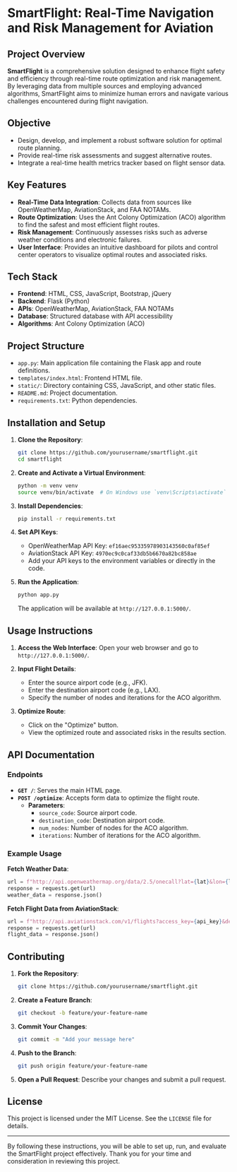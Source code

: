 # SmartFlight: Real-Time Navigation and Risk Management for Aviation

## Project Overview
**SmartFlight** is a comprehensive solution designed to enhance flight safety and efficiency through real-time route optimization and risk management. By leveraging data from multiple sources and employing advanced algorithms, SmartFlight aims to minimize human errors and navigate various challenges encountered during flight navigation.

## Objective
- Design, develop, and implement a robust software solution for optimal route planning.
- Provide real-time risk assessments and suggest alternative routes.
- Integrate a real-time health metrics tracker based on flight sensor data.

## Key Features
- **Real-Time Data Integration**: Collects data from sources like OpenWeatherMap, AviationStack, and FAA NOTAMs.
- **Route Optimization**: Uses the Ant Colony Optimization (ACO) algorithm to find the safest and most efficient flight routes.
- **Risk Management**: Continuously assesses risks such as adverse weather conditions and electronic failures.
- **User Interface**: Provides an intuitive dashboard for pilots and control center operators to visualize optimal routes and associated risks.

## Tech Stack
- **Frontend**: HTML, CSS, JavaScript, Bootstrap, jQuery
- **Backend**: Flask (Python)
- **APIs**: OpenWeatherMap, AviationStack, FAA NOTAMs
- **Database**: Structured database with API accessibility
- **Algorithms**: Ant Colony Optimization (ACO)

## Project Structure
- `app.py`: Main application file containing the Flask app and route definitions.
- `templates/index.html`: Frontend HTML file.
- `static/`: Directory containing CSS, JavaScript, and other static files.
- `README.md`: Project documentation.
- `requirements.txt`: Python dependencies.

## Installation and Setup
1. **Clone the Repository**:
   ```bash
   git clone https://github.com/yourusername/smartflight.git
   cd smartflight
   ```

2. **Create and Activate a Virtual Environment**:
   ```bash
   python -m venv venv
   source venv/bin/activate  # On Windows use `venv\Scripts\activate`
   ```

3. **Install Dependencies**:
   ```bash
   pip install -r requirements.txt
   ```

4. **Set API Keys**:
   - OpenWeatherMap API Key: `ef16aec95335978903143560c0af85ef`
   - AviationStack API Key: `4970ec9c0caf33db5b6670a82bc858ae`
   - Add your API keys to the environment variables or directly in the code.

5. **Run the Application**:
   ```bash
   python app.py
   ```
   The application will be available at `http://127.0.0.1:5000/`.

## Usage Instructions
1. **Access the Web Interface**:
   Open your web browser and go to `http://127.0.0.1:5000/`.

2. **Input Flight Details**:
   - Enter the source airport code (e.g., JFK).
   - Enter the destination airport code (e.g., LAX).
   - Specify the number of nodes and iterations for the ACO algorithm.

3. **Optimize Route**:
   - Click on the "Optimize" button.
   - View the optimized route and associated risks in the results section.

## API Documentation
### Endpoints
- **`GET /`**: Serves the main HTML page.
- **`POST /optimize`**: Accepts form data to optimize the flight route.
  - **Parameters**:
    - `source_code`: Source airport code.
    - `destination_code`: Destination airport code.
    - `num_nodes`: Number of nodes for the ACO algorithm.
    - `iterations`: Number of iterations for the ACO algorithm.

### Example Usage
**Fetch Weather Data**:
```python
url = f"http://api.openweathermap.org/data/2.5/onecall?lat={lat}&lon={lon}&exclude=hourly,daily&appid={api_key}"
response = requests.get(url)
weather_data = response.json()
```

**Fetch Flight Data from AviationStack**:
```python
url = f"http://api.aviationstack.com/v1/flights?access_key={api_key}&dep_iata={source_code}&arr_iata={destination_code}"
response = requests.get(url)
flight_data = response.json()
```

## Contributing
1. **Fork the Repository**:
   ```bash
   git clone https://github.com/yourusername/smartflight.git
   ```

2. **Create a Feature Branch**:
   ```bash
   git checkout -b feature/your-feature-name
   ```

3. **Commit Your Changes**:
   ```bash
   git commit -m "Add your message here"
   ```

4. **Push to the Branch**:
   ```bash
   git push origin feature/your-feature-name
   ```

5. **Open a Pull Request**: Describe your changes and submit a pull request.

## License
This project is licensed under the MIT License. See the `LICENSE` file for details.


---

By following these instructions, you will be able to set up, run, and evaluate the SmartFlight project effectively. Thank you for your time and consideration in reviewing this project.
